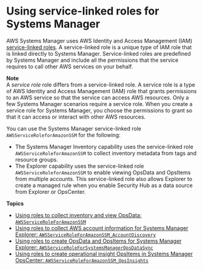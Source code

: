 # Using service\-linked roles for Systems Manager<a name="using-service-linked-roles"></a>

AWS Systems Manager uses AWS Identity and Access Management \(IAM\) [service\-linked roles](https://docs.aws.amazon.com/IAM/latest/UserGuide/id_roles_terms-and-concepts.html#iam-term-service-linked-role)\. A service\-linked role is a unique type of IAM role that is linked directly to Systems Manager\. Service\-linked roles are predefined by Systems Manager and include all the permissions that the service requires to call other AWS services on your behalf\.

**Note**  
A *service role* role differs from a service\-linked role\. A service role is a type of AWS Identity and Access Management \(IAM\) role that grants permissions to an AWS service so that the service can access AWS resources\. Only a few Systems Manager scenarios require a service role\. When you create a service role for Systems Manager, you choose the permissions to grant so that it can access or interact with other AWS resources\.

You can use the Systems Manager service\-linked role `AWSServiceRoleforAmazonSSM` for the following:
+ The Systems Manager Inventory capability uses the service\-linked role `AWSServiceRoleforAmazonSSM` to collect inventory metadata from tags and resource groups\.
+ The Explorer capability uses the service\-linked role `AWSServiceRoleforAmazonSSM` to enable viewing OpsData and OpsItems from multiple accounts\. This service\-linked role also allows Explorer to create a managed rule when you enable Security Hub as a data source from Explorer or OpsCenter\.

**Topics**
+ [Using roles to collect inventory and view OpsData: `AWSServiceRoleForAmazonSSM`](using-service-linked-roles-service-action-1.md)
+ [Using roles to collect AWS account information for Systems Manager Explorer: `AWSServiceRoleForAmazonSSM_AccountDiscovery`](using-service-linked-roles-service-action-2.md)
+ [Using roles to create OpsData and OpsItems for Systems Manager Explorer: `AWSServiceRoleForSystemsManagerOpsDataSync`](using-service-linked-roles-service-action-3.md)
+ [Using roles to create operational insight OpsItems in Systems Manager OpsCenter: `AWSServiceRoleForAmazonSSM_OpsInsights`](using-service-linked-roles-service-action-4.md)